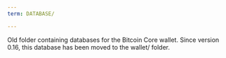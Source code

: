 ```yaml
---
term: DATABASE/

---
```

Old folder containing databases for the Bitcoin Core wallet. Since version 0.16, this database has been moved to the wallet/ folder.